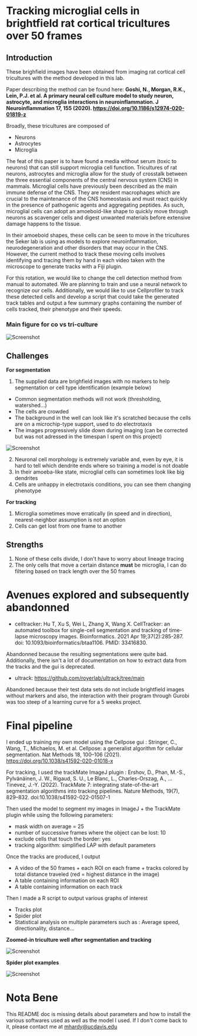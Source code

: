 # Tracking microglial cells in brightfield rat cortical tricultures over 50 frames

## Introduction

These brighfield images have been obtained from imaging rat cortical cell tricultures with the method developed in this lab.

Paper describing the method can be found here: **Goshi, N., Morgan, R.K., Lein, P.J. et al. A primary neural cell culture model to study neuron, astrocyte, and microglia interactions in neuroinflammation. J Neuroinflammation 17, 155 (2020). https://doi.org/10.1186/s12974-020-01819-z**

Broadly, these tricultures are composed of 
-  Neurons
-  Astrocytes
-  Microglia

The feat of this paper is to have found a media without serum (toxic to neurons) that can still support microglia cell function.
Tricultures of rat neurons, astrocytes and microglia allow for the study of crosstalk between the three essential components of the central nervous system (CNS) in mammals. Microglial cells have previously been described as the main immune defense of the CNS. They are resident macrophages which are crucial to the maintenance of the CNS homeostasis and must react quickly in the presence of pathogenic agents and aggregating peptides. As such, microglial cells can adopt an amoeboid-like shape to quickly move through neurons as scavenger cells and digest unwanted materials before extensive damage happens to the tissue.

In their amoeboid shapes, these cells can be seen to move in the tricultures the Seker lab is using as models to explore neuroinflammation, neurodegeneration and other disorders that may occur in the CNS. However, the current method to track these moving cells involves identifying and tracing them by hand in each video taken with the microscope to generate tracks with a Fiji plugin.

For this rotation, we would like to change the cell detection method from manual to automated. We are planning to train and use a neural network to recognize our cells. Additionally, we would like to use Cellprofiler to track these detected cells and develop a script that could take the generated track tables and output a few summary graphs containing the number of cells tracked, their phenotype and their speeds.


### Main figure for co vs tri-culture

![Screenshot](data/tricoculturepaper.png)


## Challenges
**For segmentation**

1.  The supplied data are brighfield images with no markers to help segmentation or cell type identification (example below)
-  Common segmentation methods will not work (thresholding, watershed...)
-  The cells are crowded
-  The background in the well can look like it's scratched because the cells are on a microchip-type support, used to do electrotaxis
-  The images progressively slide down during imaging (can be corrected but was not adressed in the timespan I spent on this project)

![Screenshot](data/image.png)

2.  Neuronal cell morphology is extremely variable and, even by eye, it is hard to tell which dendrite ends where so training a model is not doable
3.  In their amoeba-like state, microglial cells can sometimes look like big dendrites
4.  Cells are unhappy in electrotaxis conditions, you can see them changing phenotype

**For tracking**

1.  Microglia sometimes move erratically (in speed and in direction), nearest-neighbor assumption is not an option
2.  Cells can get lost from one frame to another

## Strengths

1.  None of these cells divide, I don't have to worry about lineage tracing
2.  The only cells that move a certain distance **must** be microglia, I can do filtering based on track length over the 50 frames

# Avenues explored and subsequently abandonned

-  celltracker: Hu T, Xu S, Wei L, Zhang X, Wang X. CellTracker: an automated toolbox for single-cell segmentation and tracking of time-lapse microscopy images. Bioinformatics. 2021 Apr 19;37(2):285-287. doi: 10.1093/bioinformatics/btaa1106. PMID: 33416830.

Abandonned because the resulting segmentations were quite bad. Additionally, there isn't a lot of documentation on how to extract data from the tracks and the gui is deprecated.

-  ultrack: https://github.com/royerlab/ultrack/tree/main

Abandoned because their test data sets do not include brightfield images without markers and also, the interaction with their program through Gurobi was too steep of a learning curve for a 5 weeks project.

# Final pipeline

I ended up training my own model using the Cellpose gui : Stringer, C., Wang, T., Michaelos, M. et al. Cellpose: a generalist algorithm for cellular segmentation. Nat Methods 18, 100–106 (2021). https://doi.org/10.1038/s41592-020-01018-x

For tracking, I used the trackMate ImageJ plugin : Ershov, D., Phan, M.-S., Pylvänäinen, J. W., Rigaud, S. U., Le Blanc, L., Charles-Orszag, A., … Tinevez, J.-Y. (2022). TrackMate 7: integrating state-of-the-art segmentation algorithms into tracking pipelines. Nature Methods, 19(7), 829–832. doi:10.1038/s41592-022-01507-1

Then used the model to segment my images in ImageJ + the TrackMate plugin while using the following parameters:
-  mask width on average = 25
-  number of successive frames where the object can be lost: 10
-  exclude cells that touch the border: yes
-  tracking algorithm: simplified LAP with default parameters

Once the tracks are produced, I output
-  A video of the 50 frames + each ROI on each frame + tracks colored by total distance traveled (red = highest distance in the image)
-  A table containing information on each ROI
-  A table containing information on each track

Then I made a R script to output various graphs of interest
-  Tracks plot
-  Spider plot
-  Statistical analysis on multiple parameters such as : Average speed, directionality, distance...

**Zoomed-in triculture well after segmentation and tracking**

![Screenshot](data/triculturetracked.png)

**Spider plot examples**

![Screenshot](data/spiderplot.png)

# Nota Bene

This README doc is missing details about parameters and how to install the various softwares used as well as the model I used.
If I don't come back to it, please contact me at mhardy@ucdavis.edu 





